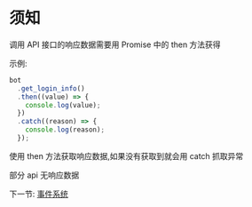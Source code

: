 # 须知

调用 API 接口的响应数据需要用 Promise 中的 then 方法获得

示例:

```js
bot
  .get_login_info()
  .then((value) => {
    console.log(value);
  })
  .catch((reason) => {
    console.log(reason);
  });
```

使用 then 方法获取响应数据,如果没有获取到就会用 catch 抓取异常

部分 api 无响应数据

下一节:
[事件系统](Events.md)
